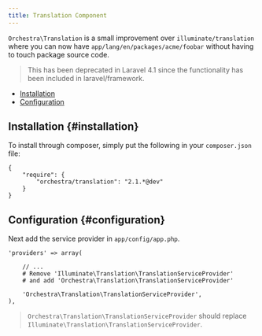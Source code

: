 ```yaml
---
title: Translation Component
---
```


`Orchestra\Translation` is a small improvement over `illuminate/translation` where you can now have `app/lang/en/packages/acme/foobar` without having to touch package source code.

> This has been deprecated in Laravel 4.1 since the functionality has been included in laravel/framework.

* [Installation](#installation)
* [Configuration](#configuration)

## Installation {#installation}

To install through composer, simply put the following in your `composer.json` file:

	{
		"require": {
			"orchestra/translation": "2.1.*@dev"
		}
	}

## Configuration {#configuration}

Next add the service provider in `app/config/app.php`.

	'providers' => array(

		// ...
		# Remove 'Illuminate\Translation\TranslationServiceProvider'
		# and add 'Orchestra\Translation\TranslationServiceProvider'

		'Orchestra\Translation\TranslationServiceProvider',
	),

> `Orchestra\Translation\TranslationServiceProvider` should replace `Illuminate\Translation\TranslationServiceProvider`.
